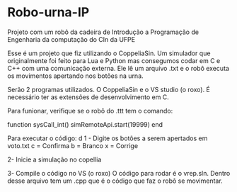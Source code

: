# Robo-urna-IP
Projeto com um robô da cadeira de Introdução a Programação de Engenharia da computação do CIn da UFPE

Esse é um projeto que fiz utilizando o CoppeliaSin.
Um simulador que originalmente foi feito para Lua e Python mas consegumos codar em C e C++ com uma comunicação externa.
Ele lê um arquivo .txt e o robô executa os movimentos apertando nos botões na urna.

Serão 2 programas utilizados. O CoppeliaSin e o VS studio (o roxo). É necessário ter as extensões de desenvolvimento em C.

Para funionar, verifique se o robô do .ttt tem o comando:

  function sysCall_int()
    simRemoteApi.start(19999)
  end

  Para executar o código: d
  1 - Digite os botões a serem apertados em voto.txt
  c = Confirma
  b = Branco
  x = Corrige


  2- Inicie a simulação no copellia
  
  3- Compile o código no VS (o roxo)
  O código para rodar é o vrep.sln. Dentro desse arquivo tem um .cpp que é o código que faz o robô se movimentar.
